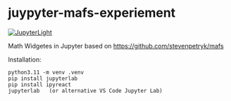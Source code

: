 # juypyter-mafs-experiement

[![JupyterLight](https://jupyterlite.rtfd.io/en/latest/_static/badge.svg)](https://kolibril13.github.io/jupyter-mafs/lab?path=01_example.ipynb)


 Math Widgetes in Jupyter based on https://github.com/stevenpetryk/mafs 

Installation:
```
python3.11 -m venv .venv
pip install jupyterlab
pip install ipyreact
jupyterlab   (or alternative VS Code Jupyter Lab)
```
